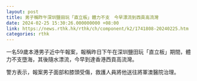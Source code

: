```yaml
---
layout: post
title: 男子稱昨午深圳鹽田玩「直立板」體力不支　今早漂流到西貢高流灣
date: 2024-02-25 15:30:26.000000000 +08:00
link: https://news.rthk.hk/rthk/ch/component/k2/1741808-20240225.htm
categories: rthk
---
```


一名59歲本港男子近中午報案，報稱昨日下午在深圳鹽田玩「直立板」期間，體力不支墮海，其後隨水漂流，今早到達香港西貢高流灣。

警方表示，報案男子面部和膝頭受傷，救護人員將他送往將軍澳醫院治理。
